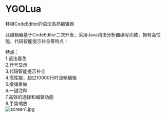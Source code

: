 # YGOLua
移植CodeEditor的语法高亮编辑器<br>

此编辑器基于CodeEditor二次开发，采用Java词法分析器编写而成，拥有高性能、代码智能提示补全等特点！<br>

特点：<br>
1.语法着色<br>
2.行号显示<br>
3.代码智能提示补全<br>
4.高性能，超过10000行时流畅编辑<br>
5.撤销重做<br>
6.一键注释<br>
7.高效的选择和编辑功能<br>
8.手势缩放<br>
![screen1.jpg](https://github.com/2487686673/Syntax-Highlighting-Editor/blob/master/img/S20117-14481359.png)
